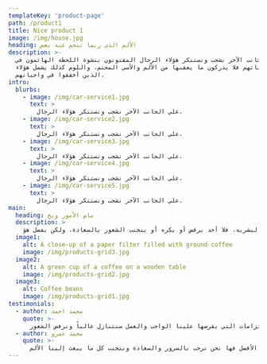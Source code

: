 ```yaml
---
templateKey: 'product-page'
path: /product1
title: Nice product 1
image: /img/house.jpg
heading: الألم الذي ربما تنجم عنه بعض
description: >-
  علي الجانب الآخر نشجب ونستنكر هؤلاء الرجال المفتونون بنشوة اللحظة الهائمون في 
  رغباتهم فلا يدركون ما يعقبها من الألم والأسي المحتم، واللوم كذلك يشمل هؤلاء 
  الذين أخفقوا في واجباتهم.
intro:
  blurbs:
    - image: /img/car-service1.jpg
      text: >
        علي الجانب الآخر نشجب ونستنكر هؤلاء الرجال.
    - image: /img/car-service2.jpg
      text: >
        علي الجانب الآخر نشجب ونستنكر هؤلاء الرجال.
    - image: /img/car-service3.jpg
      text: >
        علي الجانب الآخر نشجب ونستنكر هؤلاء الرجال.
    - image: /img/car-service4.jpg
      text: >
        علي الجانب الآخر نشجب ونستنكر هؤلاء الرجال.
    - image: /img/car-service5.jpg
      text: >
        علي الجانب الآخر نشجب ونستنكر هؤلاء الرجال.
main:
  heading: مام الأمور ويخ
  description: >
    المغلوطة حول استنكار  النشوة وتمجيد الألم نشأت بالفعل، وسأعرض لك التفاصيل لتكتشف حقيقة وأساس تلك السعادة البشرية، فلا أحد يرفض أو يكره أو يتجنب الشعور بالسعادة، ولكن بفضل هؤ.
  image1:
    alt: A close-up of a paper filter filled with ground coffee
    image: /img/products-grid3.jpg
  image2:
    alt: A green cup of a coffee on a wooden table
    image: /img/products-grid2.jpg
  image3:
    alt: Coffee beans
    image: /img/products-grid1.jpg
testimonials:
  - author: محمد احمد
    quote: >-
      ينا الألم. في بعض الأحيان ونظراً للالتزامات التي يفرضها علينا الواجب والعمل سنتنازل غالباً ونرفض الشعور
  - author: محمد عمرو
    quote: >-
      م فيتساوي مع هؤلاء الذين يتجنبون وينأون عن تحمل الكدح والألم . من المفترض أن نفرق بين هذه الحالات بكل سهولة ومرونة. في ذاك الوقت عندما تكون قدرتنا علي الاختيار غير مقيدة بشرط وعندما لا نجد ما يمنعنا أن نفعل الأفضل فها نحن نرحب بالسرور والسعادة ونتجنب كل ما يبعث إلينا الألم.
---
```

